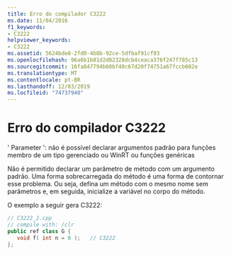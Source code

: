 ```yaml
---
title: Erro do compilador C3222
ms.date: 11/04/2016
f1_keywords:
- C3222
helpviewer_keywords:
- C3222
ms.assetid: 5624bde8-2fd0-4b8b-92ce-5dfbaf91cf93
ms.openlocfilehash: 96a6b1b81d2d82328dcb4ceaca376f247f785c13
ms.sourcegitcommit: 16fa847794b60bf40c67d20f74751a67fccb602e
ms.translationtype: MT
ms.contentlocale: pt-BR
ms.lasthandoff: 12/03/2019
ms.locfileid: "74737940"
---
```

# <a name="compiler-error-c3222"></a>Erro do compilador C3222

' Parameter ': não é possível declarar argumentos padrão para funções membro de um tipo gerenciado ou WinRT ou funções genéricas

Não é permitido declarar um parâmetro de método com um argumento padrão. Uma forma sobrecarregada do método é uma forma de contornar esse problema. Ou seja, defina um método com o mesmo nome sem parâmetros e, em seguida, inicialize a variável no corpo do método.

O exemplo a seguir gera C3222:

```cpp
// C3222_2.cpp
// compile with: /clr
public ref class G {
   void f( int n = 0 );   // C3222
};
```
